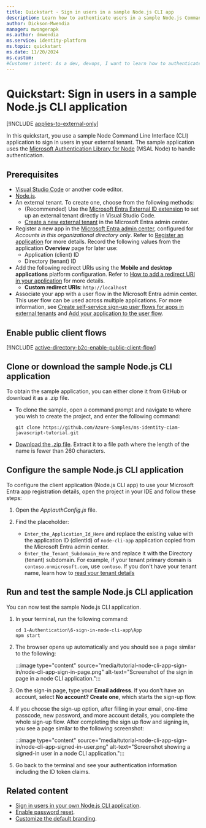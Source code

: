 ```yaml
---
title: Quickstart - Sign in users in a sample Node.js CLI app
description: Learn how to authenticate users in a sample Node.js Command Line Interface (CLI) application in your external tenant 
author: Dickson-Mwendia
manager: mwongerapk
ms.author: dmwendia
ms.service: identity-platform
ms.topic: quickstart
ms.date: 11/20/2024
ms.custom:
#Customer intent: As a dev, devops, I want to learn how to authenticate users in a sample Node.js Command Line Interface (CLI) application in your external tenant
---
```


# Quickstart: Sign in users in a sample Node.js CLI application 

[!INCLUDE [applies-to-external-only](../external-id/includes/applies-to-external-only.md)]

In this quickstart, you use a sample Node Command Line Interface (CLI) application to sign in users in your external tenant. The sample application uses the [Microsoft Authentication Library for Node](/javascript/api/%40azure/msal-node/) (MSAL Node) to handle authentication.  

## Prerequisites

* [Visual Studio Code](https://code.visualstudio.com/download) or another code editor.
* [Node.js](https://nodejs.org).
* An external tenant. To create one, choose from the following methods:
  * (Recommended) Use the [Microsoft Entra External ID extension](https://aka.ms/ciamvscode/samples/marketplace) to set up an external tenant directly in Visual Studio Code.
  * [Create a new external tenant](../external-id/customers/how-to-create-external-tenant-portal.md) in the Microsoft Entra admin center.
* Register a new app in the [Microsoft Entra admin center](https://entra.microsoft.com), configured for *Accounts in this organizational directory only*. Refer to [Register an application](quickstart-register-app.md) for more details. Record the following values from the application **Overview** page for later use:
  * Application (client) ID 
  * Directory (tenant) ID
* Add the following redirect URIs using the **Mobile and desktop applications** platform configuration. Refer to [How to add a redirect URI in your application](./how-to-add-redirect-uri.md) for more details.
  * **Custom redirect URIs**: `http://localhost` 
* Associate your app with a user flow in the Microsoft Entra admin center. This user flow can be used across multiple applications. For more information, see [Create self-service sign-up user flows for apps in external tenants](../external-id/customers/how-to-user-flow-sign-up-sign-in-customers.md) and [Add your application to the user flow](../external-id/customers/how-to-user-flow-add-application.md).


## Enable public client flows

[!INCLUDE [active-directory-b2c-enable-public-client-flow](../external-id/customers/includes/register-app/enable-public-client-flow.md)]  

## Clone or download the sample Node.js CLI application

To obtain the sample application, you can either clone it from GitHub or download it as a .zip file.

- To clone the sample, open a command prompt and navigate to where you wish to create the project, and enter the following command:

    ```console
    git clone https://github.com/Azure-Samples/ms-identity-ciam-javascript-tutorial.git
    ```

- [Download the .zip file](https://github.com/Azure-Samples/ms-identity-ciam-javascript-tutorial/archive/refs/heads/main.zip). Extract it to a file path where the length of the name is fewer than 260 characters.


## Configure the sample Node.js CLI application 

To configure the client application (Node.js CLI app) to use your Microsoft Entra app registration details, open the project in your IDE and follow these steps:

1. Open the *App\authConfig.js* file.
1. Find the placeholder:

    - `Enter_the_Application_Id_Here` and replace the existing value with the application ID (clientId) of `node-cli-app` application copied from the Microsoft Entra admin center.
    - `Enter_the_Tenant_Subdomain_Here` and replace it with the Directory (tenant) subdomain. For example, if your tenant primary domain is `contoso.onmicrosoft.com`, use `contoso`. If you don't have your tenant name, learn how to [read your tenant details](../external-id/customers/how-to-create-external-tenant-portal.md#get-the-external-tenant-details)

## Run and test the sample Node.js CLI application

You can now test the sample Node.js CLI application.

1. In your terminal, run the following command:

    ```console
    cd 1-Authentication\6-sign-in-node-cli-app\App
    npm start
    ```

1. The browser opens up automatically and you should see a page similar to the following:

     :::image type="content" source="media/tutorial-node-cli-app-sign-in/node-cli-app-sign-in-page.png" alt-text="Screenshot of the sign in page in a node CLI application.":::

1. On the sign-in page, type your **Email address**. If you don't have an account, select **No account? Create one**, which starts the sign-up flow.

1. If you choose the sign-up option, after filling in your email, one-time passcode, new password, and more account details, you complete the whole sign-up flow. After completing the sign up flow and signing in, you see a page similar to the following screenshot:

     :::image type="content" source="media/tutorial-node-cli-app-sign-in/node-cli-app-signed-in-user.png" alt-text="Screenshot showing a signed-in user in a node CLI application.":::

1. Go back to the terminal and see your authentication information including the ID token claims.

## Related content

- [Sign in users in your own Node.js CLI application](./tutorial-cli-app-node-sign-in-prepare-app.md).
- [Enable password reset](../external-id/customers/how-to-enable-password-reset-customers.md).
- [Customize the default branding](../external-id/customers/how-to-customize-branding-customers.md).